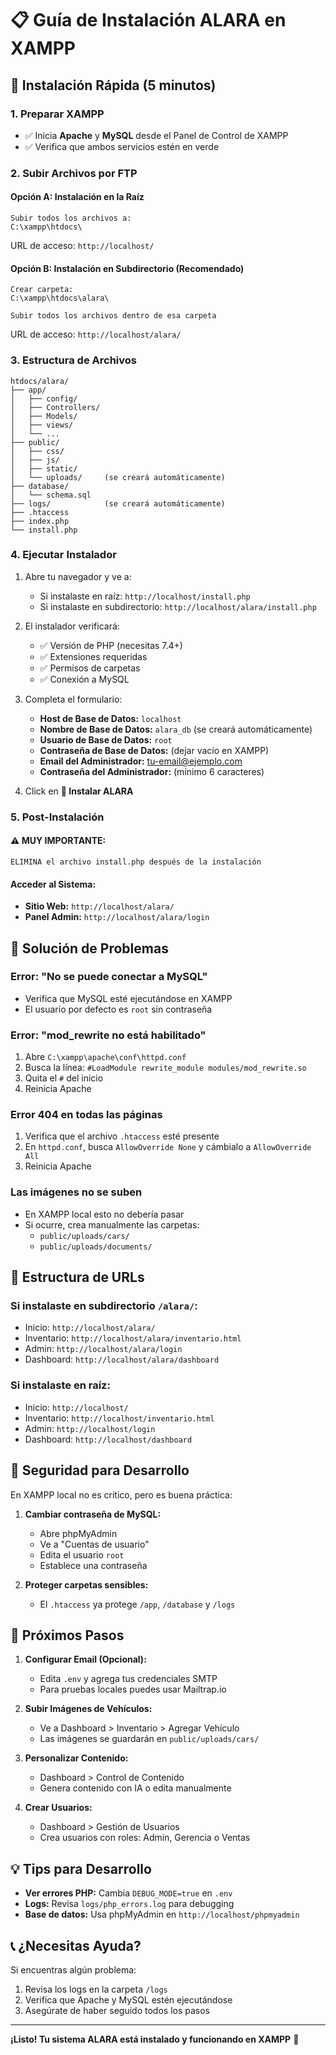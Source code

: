 # 📋 Guía de Instalación ALARA en XAMPP

## 🚀 Instalación Rápida (5 minutos)

### 1. **Preparar XAMPP**
- ✅ Inicia **Apache** y **MySQL** desde el Panel de Control de XAMPP
- ✅ Verifica que ambos servicios estén en verde

### 2. **Subir Archivos por FTP**

#### Opción A: Instalación en la Raíz
```
Subir todos los archivos a:
C:\xampp\htdocs\
```
URL de acceso: `http://localhost/`

#### Opción B: Instalación en Subdirectorio (Recomendado)
```
Crear carpeta:
C:\xampp\htdocs\alara\

Subir todos los archivos dentro de esa carpeta
```
URL de acceso: `http://localhost/alara/`

### 3. **Estructura de Archivos**
```
htdocs/alara/
├── app/
│   ├── config/
│   ├── Controllers/
│   ├── Models/
│   ├── views/
│   └── ...
├── public/
│   ├── css/
│   ├── js/
│   ├── static/
│   └── uploads/     (se creará automáticamente)
├── database/
│   └── schema.sql
├── logs/            (se creará automáticamente)
├── .htaccess
├── index.php
└── install.php
```

### 4. **Ejecutar Instalador**

1. Abre tu navegador y ve a:
   - Si instalaste en raíz: `http://localhost/install.php`
   - Si instalaste en subdirectorio: `http://localhost/alara/install.php`

2. El instalador verificará:
   - ✅ Versión de PHP (necesitas 7.4+)
   - ✅ Extensiones requeridas
   - ✅ Permisos de carpetas
   - ✅ Conexión a MySQL

3. Completa el formulario:
   - **Host de Base de Datos:** `localhost`
   - **Nombre de Base de Datos:** `alara_db` (se creará automáticamente)
   - **Usuario de Base de Datos:** `root`
   - **Contraseña de Base de Datos:** (dejar vacío en XAMPP)
   - **Email del Administrador:** tu-email@ejemplo.com
   - **Contraseña del Administrador:** (mínimo 6 caracteres)

4. Click en **🚀 Instalar ALARA**

### 5. **Post-Instalación**

#### ⚠️ **MUY IMPORTANTE:**
```
ELIMINA el archivo install.php después de la instalación
```

#### Acceder al Sistema:
- **Sitio Web:** `http://localhost/alara/`
- **Panel Admin:** `http://localhost/alara/login`

## 🔧 Solución de Problemas

### Error: "No se puede conectar a MySQL"
- Verifica que MySQL esté ejecutándose en XAMPP
- El usuario por defecto es `root` sin contraseña

### Error: "mod_rewrite no está habilitado"
1. Abre `C:\xampp\apache\conf\httpd.conf`
2. Busca la línea: `#LoadModule rewrite_module modules/mod_rewrite.so`
3. Quita el `#` del inicio
4. Reinicia Apache

### Error 404 en todas las páginas
1. Verifica que el archivo `.htaccess` esté presente
2. En `httpd.conf`, busca `AllowOverride None` y cámbialo a `AllowOverride All`
3. Reinicia Apache

### Las imágenes no se suben
- En XAMPP local esto no debería pasar
- Si ocurre, crea manualmente las carpetas:
  - `public/uploads/cars/`
  - `public/uploads/documents/`

## 📁 Estructura de URLs

### Si instalaste en subdirectorio `/alara/`:
- Inicio: `http://localhost/alara/`
- Inventario: `http://localhost/alara/inventario.html`
- Admin: `http://localhost/alara/login`
- Dashboard: `http://localhost/alara/dashboard`

### Si instalaste en raíz:
- Inicio: `http://localhost/`
- Inventario: `http://localhost/inventario.html`
- Admin: `http://localhost/login`
- Dashboard: `http://localhost/dashboard`

## 🔐 Seguridad para Desarrollo

En XAMPP local no es crítico, pero es buena práctica:

1. **Cambiar contraseña de MySQL:**
   - Abre phpMyAdmin
   - Ve a "Cuentas de usuario"
   - Edita el usuario `root`
   - Establece una contraseña

2. **Proteger carpetas sensibles:**
   - El `.htaccess` ya protege `/app`, `/database` y `/logs`

## 🚦 Próximos Pasos

1. **Configurar Email (Opcional):**
   - Edita `.env` y agrega tus credenciales SMTP
   - Para pruebas locales puedes usar Mailtrap.io

2. **Subir Imágenes de Vehículos:**
   - Ve a Dashboard > Inventario > Agregar Vehículo
   - Las imágenes se guardarán en `public/uploads/cars/`

3. **Personalizar Contenido:**
   - Dashboard > Control de Contenido
   - Genera contenido con IA o edita manualmente

4. **Crear Usuarios:**
   - Dashboard > Gestión de Usuarios
   - Crea usuarios con roles: Admin, Gerencia o Ventas

## 💡 Tips para Desarrollo

- **Ver errores PHP:** Cambia `DEBUG_MODE=true` en `.env`
- **Logs:** Revisa `logs/php_errors.log` para debugging
- **Base de datos:** Usa phpMyAdmin en `http://localhost/phpmyadmin`

## 📞 ¿Necesitas Ayuda?

Si encuentras algún problema:
1. Revisa los logs en la carpeta `/logs`
2. Verifica que Apache y MySQL estén ejecutándose
3. Asegúrate de haber seguido todos los pasos

---

**¡Listo! Tu sistema ALARA está instalado y funcionando en XAMPP** 🎉